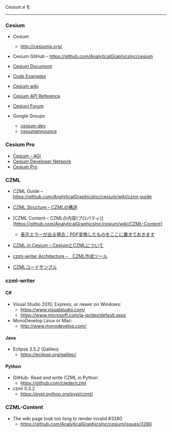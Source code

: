 Cesiumメモ
___________

### Cesium
* Cesium
    - http://cesiumjs.org/
* Cesium GitHub
    – https://github.com/AnalyticalGraphicsInc/cesium

* [Cesium Document](http://cesiumjs.org/tutorials.html)
* [Code Examples](http://cesiumjs.org/Cesium/Apps/Sandcastle/index.html)
* [Cesium wiki](http://git.io/cesium-wiki)
* [Cesium API Reference](http://cesiumjs.org/refdoc.html)
* [Cesium Forum](http://cesiumjs.org/forum.html)
* Google Groups
    - [cesium-dev](https://groups.google.com/forum/#!forum/cesium-dev)
    - [cesiumannounce](https://groups.google.com/forum/#!forum/cesiumannounce)

### Cesium Pro
* [Cesium - AGi ](https://cesium.agi.com/)
* [Cesium Developer Network](https://cesium.agi.com/products/cesium-developer-network/default.aspx)
* [Cesium Pro](https://www.agi.com/products/cesium-pro/default.aspx)


### CZML
* CZML Guide
    – https://github.com/AnalyticalGraphicsInc/cesium/wiki/czml-guide

* [CZML Structure – CZMLの構造](https://github.com/AnalyticalGraphicsInc/cesium/wiki/CZML-Structure)
* [CZML Content – CZMLの内容(プロパティ)](https://github.com/AnalyticalGraphicsInc/cesium/wiki/CZML-Content]
    - [表示エラーが出る場合：PDF変換したものをここに置きておきます](https://www.dropbox.com/s/vrchdft6abf73kd/czml-contents.pdf?dl=0)
* [CZML in Cesium – CesiumとCZMLについて](https://github.com/AnalyticalGraphicsInc/cesium/wiki/CZML-in-Cesium)
* [czml-writer Architecture –　CZML作成ツール](https://github.com/AnalyticalGraphicsInc/czml-writer/wiki)
* [CZMLコードサンプル](http://cesiumjs.org/Cesium/Apps/Sandcastle/index.html?src=CZML%20Billboard%20and%20Label.html&label=CZML)

### czml-writer

#### C#

* Visual Studio 2010, Express, or newer on Windows:
    - https://www.visualstudio.com/
    - https://www.microsoft.com/ja-jp/dev/default.aspx
*  MonoDevelop Linux or Mac:
    - http://www.monodevelop.com/

#### Java

* Eclipse 3.5.2 (Galileo)
    - https://eclipse.org/galileo/

#### Python
* GitHub- Read and write CZML in Python
    - https://github.com/cleder/czml
* czml 0.3.2
    - https://pypi.python.org/pypi/czml/

### CZML-Content

* The wiki page took too long to render invalid #3280
  - https://github.com/AnalyticalGraphicsInc/cesium/issues/3280
